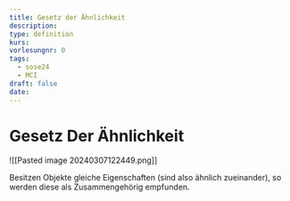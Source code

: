 ```yaml
---
title: Gesetz der Ähnlichkeit
description: 
type: definition
kurs: 
vorlesungnr: 0
tags:
  - sose24
  - MCI
draft: false
date:
---
```

# Gesetz Der Ähnlichkeit

![[Pasted image 20240307122449.png]]

Besitzen Objekte gleiche Eigenschaften (sind also ähnlich zueinander), so werden diese als Zusammengehörig empfunden.